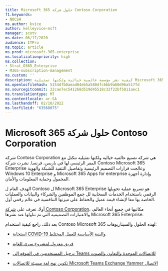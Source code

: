 ```yaml
---
title: Microsoft 365 حلول شركة Contoso Corporation
f1.keywords:
- NOCSH
ms.author: kvice
author: kelleyvice-msft
manager: scotv
ms.date: 06/17/2020
audience: ITPro
ms.topic: article
ms.prod: microsoft-365-enterprise
ms.localizationpriority: high
ms.collection:
- Strat_O365_Enterprise
- M365-subscription-management
ms.custom: ''
description: كيفية نشر مؤسسة عالمية خيالية ولكنها تمثيلية Microsoft 365 حلولها.
ms.openlocfilehash: 5154dfb0aead04eb5a580dfc6bb9a60d96a517fd
ms.sourcegitcommit: 22cae7ec541268d519d45518c32f22bf5811aec1
ms.translationtype: MT
ms.contentlocale: ar-SA
ms.lasthandoff: 02/10/2022
ms.locfileid: "63568075"
---
```

# <a name="microsoft-365-solutions-for-the-contoso-corporation"></a>Microsoft 365 حلول شركة Contoso Corporation

شركة Contoso Corporation هي شركة تصنيع عالمية خيالية ولكنها تمثيلية تتكتل مع المقر الرئيسي لها في باريس، فرنسا. نشرت شركة Contoso Microsoft 365 Enterprise وعالجت قرارات التصميم الرئيسية وتفاصيل التنفيذ للشبكة والهوية Windows 10 Enterprise و Microsoft 365 Apps for enterprise وإدارة أجهزة المحمول وحماية المعلومات والأمان. 

الهدف العام ل Contoso ل Microsoft 365 Enterprise هو تسريع عملية تحويلها الرقمي باستخدام الخدمات السحابية لل جمع الموظفين والشركاء والبيانات والعمليات الخاصة بها معا لإنشاء قيمة عميل والحفاظ على ميزتها التنافسية في عالم رقمي أول.

أولا، تعرف على [شركة Contoso Corporation](../enterprise/contoso-overview.md)، مكاتبها في جميع أنحاء العالم، والاعتبارات التصميمية التي تم تناولها عند نشرها Microsoft 365 Enterprise.

بعد ذلك، راجع كيفية استخدام Contoso Microsoft 365 لهذه الحلول والسيناريوهات:

- [استجابة COVID-19 والبنية الأساسية للعمل المختلط](contoso-remote-onsite-work.md)

- [فريق معزول لمشروع سري للغاية](contoso-team-for-top-secret-project.md)

- [ترحيل المستخدمين في الموقع إلى Teams للاتصالات الموحدة والتعاون والصوت](/MicrosoftTeams/voice-case-study-overview)

- [تكوين نهج لغة مسيئة للاتصالات Microsoft Teams Exchange Yammer الاتصال](../compliance/communication-compliance-case-study.md)